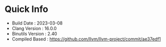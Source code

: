 # Quick Info
* Build Date : 2023-03-08
* Clang Version : 16.0.0
* Binutils Version : 2.40
* Compiled Based : https://github.com/llvm/llvm-project/commit/ae37edf1
